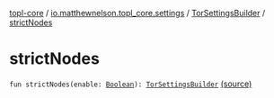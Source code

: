 [topl-core](../../index.md) / [io.matthewnelson.topl_core.settings](../index.md) / [TorSettingsBuilder](index.md) / [strictNodes](./strict-nodes.md)

# strictNodes

`fun strictNodes(enable: `[`Boolean`](https://kotlinlang.org/api/latest/jvm/stdlib/kotlin/-boolean/index.html)`): `[`TorSettingsBuilder`](index.md) [(source)](https://github.com/05nelsonm/TorOnionProxyLibrary-Android/blob/master/topl-core/src/main/java/io/matthewnelson/topl_core/settings/TorSettingsBuilder.kt#L767)